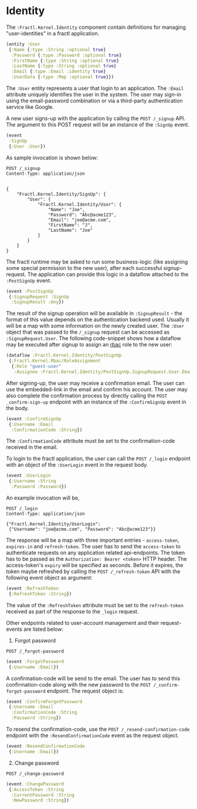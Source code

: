 # Identity

The `:Fractl.Kernel.Identity` component contain definitions for managing "user-identities" in a fractl application.

```clojure
(entity :User
 {:Name {:type :String :optional true}
  :Password {:type :Password :optional true}
  :FirstName {:type :String :optional true}
  :LastName {:type :String :optional true}
  :Email {:type :Email :identity true}
  :UserData {:type :Map :optional true}})
```

The `:User` entity represents a user that login to an application. The `:Email` attribute uniquely identifies the user
in the system. The user may sign-in using the email-password combination or via a third-party authentication service like Google.

A new user signs-up with the application by calling the `POST /_signup` API. The argument to this POST request will be an instance of
the `:SignUp` event.

```clojure
(event
 :SignUp
 {:User :User})
```

As sample invocation is shown below:


```
POST /_signup
Content-Type: application/json


{
    "Fractl.Kernel.Identity/SignUp": {
        "User": {
            "Fractl.Kernel.Identity/User": {
                "Name": "Joe",
                "Password": "Abc@acme123",
                "Email": "joe@acme.com",
                "FirstName": "J",
                "LastName": "Joe"
            }
        }
    }
}
```

The fractl runtime may be asked to run some business-logic (like assigning some special permission to the new user),
after each successful signup-request. The application can provide this logic in a dataflow attached to the `:PostSignUp` event.

```clojure
(event :PostSignUp
 {:SignupRequest :SignUp
  :SignupResult :Any})
```

The result of the signup operation will be available in `:SignupResult` - the format of this value depends on the authentication
backend used. Usually it will be a map with some information on the newly created user. The `:User` object that was passed to
the `/_signup` request can be accessed as `:SignupRequest.User`. The following code-snippet shows how a dataflow may be
executed after signup to assign an [rbac](rbac) role to the new user:

```clojure
(dataflow :Fractl.Kernel.Identity/PostSignUp
 {:Fractl.Kernel.Rbac/RoleAssignment
  {:Role "guest-user" 
   :Assignee :Fractl.Kernel.Identity/PostSignUp.SignupRequest.User.Email}})
```

After signing-up, the user may receive a confirmation email. The user can use the embedded-link in the email and confirm his account.
The user may also complete the confirmation process by directly calling the `POST _confirm-sign-up` endpoint with an instance of the
`:ConfirmSignUp` event in the body.

```clojure
(event :ConfirmSignUp
 {:Username :Email
  :ConfirmationCode :String})
```

The `:ConfirmationCode` attribute must be set to the confirmation-code received in the email.

To login to the fractl application, the user can call the `POST /_login` endpoint with an object of the `:UserLogin` event in the
request body.

```clojure
(event :UserLogin 
 {:Username :String
  :Password :Password})
```

An example invocation will be,

```
POST /_login
Content-Type: application/json

{"Fractl.Kernel.Identity/UserLogin":
 {"Username": "joe@acme.com", "Password": "Abc@acme123"}}
```

The response will be a map with three important entries - `access-token`, `expires-in` and `refresh-token`. The user has to 
send the `access-token` to authenticate requests on any application related api-endpoints. The token has to be passed as 
the `Authorization: Bearer <token>` HTTP header. The access-token's  `expiry` will be specified as seconds. Before it expires, 
the token maybe refreshed by calling the `POST /_refresh-token` API with the following event object as argument:

```clojure
(event :RefreshToken
 {:RefreshToken :String})
```

The value of the `:RefreshToken` attribute must be set to the `refresh-token` received as part of the response to the 
`_login` request.

Other endpoints related to user-account management and their request-events are listed below:

1. Forgot password

`POST /_forgot-password`

```clojure
(event :ForgotPassword
 {:Username :Email})
```

A confirmation-code will be send to the email. The user has to send this confirmation-code along with the new password
to the `POST /_confirm-forgot-password` endpoint. The request object is:

```clojure
(event :ConfirmForgotPassword
 {:Username :Email
  :ConfirmationCode :String
  :Password :String})
```

To resend the confirmation-code, use the `POST /_resend-confirmation-code` endpoint with the `:ResendConfirmationCode` event
as the request object.

```clojure
(event :ResendConfirmationCode
 {:Username :Email})
```

2. Change password

`POST /_change-password`

```clojure
(event :ChangePassword
 {:AccessToken :String
  :CurrentPassword :String
  :NewPassword :String})
```
